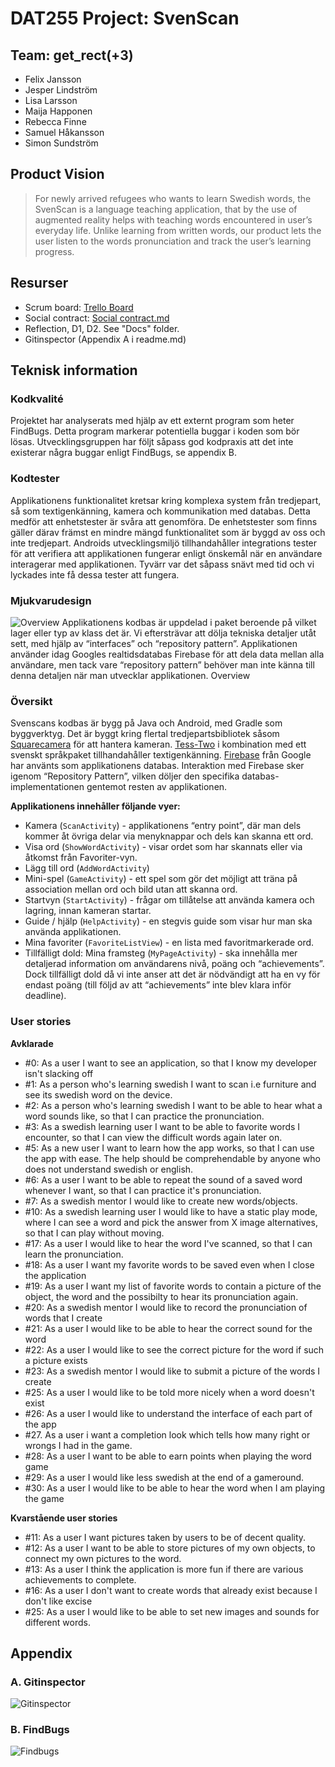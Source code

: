 # DAT255 Project: SvenScan
## Team: get_rect(+3)

* Felix Jansson
* Jesper Lindström
* Lisa Larsson
* Maija Happonen
* Rebecca Finne
* Samuel Håkansson
* Simon Sundström

## Product Vision
> For newly arrived refugees who wants to learn Swedish words, the SvenScan is a language teaching application, that by the use of augmented reality helps with teaching words encountered in user’s everyday life. Unlike learning from written words, our product lets the user listen to the words pronunciation and track the user’s learning progress.

## Resurser
* Scrum board: [Trello Board](https://trello.com/b/DwtLc2Xl/svenscan)
* Social contract: [Social contract.md](https://github.com/SSundstrom/SvenScan/blob/master/Docs/SocialContract.md)
* Reflection, D1, D2. See "Docs" folder.
* Gitinspector (Appendix A i readme.md)

## Teknisk information
### Kodkvalité
Projektet har analyserats med hjälp av ett externt program som heter FindBugs. Detta program markerar potentiella buggar i koden som bör lösas. Utvecklingsgruppen har följt såpass god kodpraxis att det inte existerar några buggar enligt FindBugs, se appendix B.

### Kodtester
Applikationens funktionalitet kretsar kring komplexa system från tredjepart, så som textigenkänning, kamera och kommunikation med databas. Detta medför att enhetstester är svåra att genomföra. De enhetstester som finns gäller därav främst en mindre mängd funktionalitet som är byggd av oss och inte tredjepart.
Androids utvecklingsmiljö tillhandahåller integrations tester för att verifiera att applikationen fungerar enligt önskemål när en användare interagerar med applikationen. Tyvärr var det såpass snävt med tid och vi lyckades inte få dessa tester att fungera.

### Mjukvarudesign
![Overview](http://i.imgur.com/YYUSrUJ.png)
Applikationens kodbas är uppdelad i paket beroende på vilket lager eller typ av klass det är. Vi eftersträvar att dölja tekniska detaljer utåt sett, med hjälp av “interfaces” och “repository pattern”. Applikationen använder idag Googles realtidsdatabas Firebase för att dela data mellan alla användare, men tack vare “repository pattern” behöver man inte känna till denna detaljen när man utvecklar applikationen.
Overview

### Översikt
Svenscans kodbas är bygg på Java och Android, med Gradle som byggverktyg. Det är byggt kring flertal tredjepartsbibliotek såsom [Squarecamera](https://github.com/boxme/SquareCamera/tree/master/squarecamera/src/main/java/com/desmond/squarecamera) för att hantera kameran. [Tess-Two](https://github.com/rmtheis/tess-two) i kombination med ett svenskt språkpaket tillhandahåller textigenkänning. [Firebase](https://firebase.google.com) från Google har använts som applikationens databas. Interaktion med Firebase sker igenom “Repository Pattern”, vilken döljer den specifika databas-implementationen gentemot resten av applikationen.

**Applikationens innehåller följande vyer:**
* Kamera (`ScanActivity`) - applikationens “entry point”, där man dels kommer åt övriga delar via menyknappar och dels kan skanna ett ord.
* Visa ord (`ShowWordActivity`) - visar ordet som har skannats eller via åtkomst från Favoriter-vyn.
* Lägg till ord (`AddWordActivity`)
* Mini-spel (`GameActivity`) - ett spel som gör det möjligt att träna på association mellan ord och bild utan att skanna ord.
* Startvyn (`StartActivity`) - frågar om tillåtelse att använda kamera och lagring, innan kameran startar.
* Guide / hjälp (`HelpActivity`) - en stegvis guide som visar hur man ska använda applikationen.
* Mina favoriter (`FavoriteListView`) - en lista med favoritmarkerade ord.
* Tillfälligt dold: Mina framsteg (`MyPageActivity`) - ska innehålla mer detaljerad information om användarens nivå, poäng och “achievements”. Dock tillfälligt dold då vi inte anser att det är nödvändigt att ha en vy för endast poäng (till följd av att “achievements” inte blev klara inför deadline).

### User stories
**Avklarade**

* #0: As a user I want to see an application, so that I know my developer isn't slacking off
* #1: As a person who's learning swedish I want to scan i.e furniture and see its swedish word on the device.
* #2: As a person who's learning swedish I want to be able to hear what a word sounds like, so that I can practice the pronunciation.
* #3: As a swedish learning user I want to be able to favorite words I encounter, so that I can view the difficult words again later on.
* #5: As a new user I want to learn how the app works, so that I can use the app with ease. The help should be comprehendable by anyone who does not understand swedish or english.
* #6: As a user I want to be able to repeat the sound of a saved word whenever I want, so that I can practice it's pronunciation.
* #7: As a swedish mentor I would like to create new words/objects.
* #10: As a swedish learning user I would like to have a static play mode, where I can see a word and pick the answer from X image alternatives, so that I can play without moving.
* #17: As a user I would like to hear the word I've scanned, so that I can learn the pronunciation.
* #18: As a user I want my favorite words to be saved even when I close the application
* #19: As a user I want my list of favorite words to contain a picture of the object, the word and the possibilty to hear its pronunciation again.
* #20: As a swedish mentor I would like to record the pronunciation of words that I create
* #21: As a user I would like to be able to hear the correct sound for the word
* #22: As a user I would like to see the correct picture for the word if such a picture exists
* #23: As a swedish mentor I would like to submit a picture of the words I create
* #25: As a user I would like to be told more nicely when a word doesn't exist
* #26: As a user I would like to understand the interface of each part of the app
* #27. As a user i want a completion look which tells how many right or wrongs I had in the game.
* #28: As a user I want to be able to earn points when playing the word game
* #29: As a user I would like less swedish at the end of a gameround.
* #30: As a user I would like to be able to hear the word when I am playing the game

**Kvarstående user stories**

* #11: As a user I want pictures taken by users to be of decent quality.
* #12: As a user I want to be able to store pictures of my own objects, to connect my own pictures to the word.
* #13: As a user I think the application is more fun if there are various achievements to complete.
* #16: As a user I don't want to create words that already exist because I don't like excise
* #25: As a user I would like to be able to set new images and sounds for different words.

## Appendix
### A. Gitinspector
![Gitinspector](http://i.imgur.com/aXQTSyj.png)

### B. FindBugs
![Findbugs](http://i.imgur.com/FZpPTpk.png)
